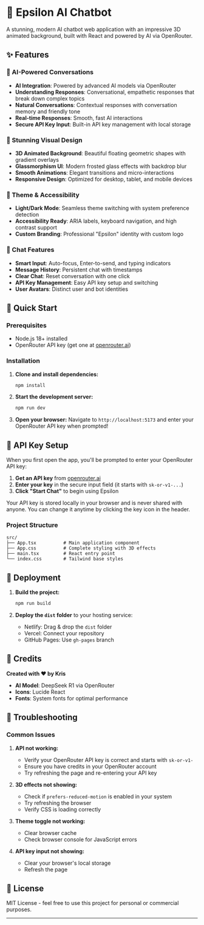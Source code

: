 # 🤖 Epsilon AI Chatbot

A stunning, modern AI chatbot web application with an impressive 3D animated background, built with React and powered by AI via OpenRouter.

## ✨ Features

### 🤖 AI-Powered Conversations
- **AI Integration**: Powered by advanced AI models via OpenRouter
- **Understanding Responses**: Conversational, empathetic responses that break down complex topics
- **Natural Conversations**: Contextual responses with conversation memory and friendly tone
- **Real-time Responses**: Smooth, fast AI interactions
- **Secure API Key Input**: Built-in API key management with local storage

### 🎨 Stunning Visual Design
- **3D Animated Background**: Beautiful floating geometric shapes with gradient overlays
- **Glassmorphism UI**: Modern frosted glass effects with backdrop blur
- **Smooth Animations**: Elegant transitions and micro-interactions
- **Responsive Design**: Optimized for desktop, tablet, and mobile devices

### 🌙 Theme & Accessibility
- **Light/Dark Mode**: Seamless theme switching with system preference detection
- **Accessibility Ready**: ARIA labels, keyboard navigation, and high contrast support
- **Custom Branding**: Professional "Epsilon" identity with custom logo

### 💬 Chat Features
- **Smart Input**: Auto-focus, Enter-to-send, and typing indicators
- **Message History**: Persistent chat with timestamps
- **Clear Chat**: Reset conversation with one click
- **API Key Management**: Easy API key setup and switching
- **User Avatars**: Distinct user and bot identities

## 🚀 Quick Start

### Prerequisites
- Node.js 18+ installed
- OpenRouter API key (get one at [openrouter.ai](https://openrouter.ai))

### Installation

1. **Clone and install dependencies:**
   ```bash
   npm install
   ```

2. **Start the development server:**
   ```bash
   npm run dev
   ```

3. **Open your browser:**
   Navigate to `http://localhost:5173` and enter your OpenRouter API key when prompted!

## 🔑 API Key Setup

When you first open the app, you'll be prompted to enter your OpenRouter API key:

1. **Get an API key** from [openrouter.ai](https://openrouter.ai)
2. **Enter your key** in the secure input field (it starts with `sk-or-v1-...`)
3. **Click "Start Chat"** to begin using Epsilon

Your API key is stored locally in your browser and is never shared with anyone. You can change it anytime by clicking the key icon in the header.

### Project Structure
```
src/
├── App.tsx          # Main application component
├── App.css          # Complete styling with 3D effects
├── main.tsx         # React entry point
└── index.css        # Tailwind base styles
```

## 🎯 Deployment

1. **Build the project:**
   ```bash
   npm run build
   ```

2. **Deploy the `dist` folder** to your hosting service:
   - Netlify: Drag & drop the `dist` folder
   - Vercel: Connect your repository
   - GitHub Pages: Use `gh-pages` branch

## 🤝 Credits

**Created with ❤️ by Kris**

- **AI Model**: DeepSeek R1 via OpenRouter
- **Icons**: Lucide React
- **Fonts**: System fonts for optimal performance

## 🐛 Troubleshooting

### Common Issues

1. **API not working:**
   - Verify your OpenRouter API key is correct and starts with `sk-or-v1-`
   - Ensure you have credits in your OpenRouter account
   - Try refreshing the page and re-entering your API key

2. **3D effects not showing:**
   - Check if `prefers-reduced-motion` is enabled in your system
   - Try refreshing the browser
   - Verify CSS is loading correctly

3. **Theme toggle not working:**
   - Clear browser cache
   - Check browser console for JavaScript errors

4. **API key input not showing:**
   - Clear your browser's local storage
   - Refresh the page

## 📄 License

MIT License - feel free to use this project for personal or commercial purposes.

---
